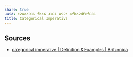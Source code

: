 ```yaml
---
share: true
uuid: c2aae916-fbe6-4181-a92c-4fba2dfef831
title: Categorical Imperative
---
```


## Sources

* [categorical imperative | Definition & Examples | Britannica](https://www.britannica.com/topic/categorical-imperative)
